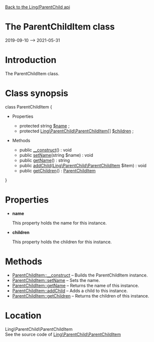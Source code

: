 [Back to the Ling/ParentChild api](https://github.com/lingtalfi/ParentChild/blob/master/doc/api/Ling/ParentChild.md)



The ParentChildItem class
================
2019-09-10 --> 2021-05-31






Introduction
============

The ParentChildItem class.



Class synopsis
==============


class <span class="pl-k">ParentChildItem</span>  {

- Properties
    - protected string [$name](#property-name) ;
    - protected [Ling\ParentChild\ParentChildItem[]](https://github.com/lingtalfi/ParentChild/blob/master/doc/api/Ling/ParentChild/ParentChildItem.md) [$children](#property-children) ;

- Methods
    - public [__construct](https://github.com/lingtalfi/ParentChild/blob/master/doc/api/Ling/ParentChild/ParentChildItem/__construct.md)() : void
    - public [setName](https://github.com/lingtalfi/ParentChild/blob/master/doc/api/Ling/ParentChild/ParentChildItem/setName.md)(string $name) : void
    - public [getName](https://github.com/lingtalfi/ParentChild/blob/master/doc/api/Ling/ParentChild/ParentChildItem/getName.md)() : string
    - public [addChild](https://github.com/lingtalfi/ParentChild/blob/master/doc/api/Ling/ParentChild/ParentChildItem/addChild.md)([Ling\ParentChild\ParentChildItem](https://github.com/lingtalfi/ParentChild/blob/master/doc/api/Ling/ParentChild/ParentChildItem.md) $item) : void
    - public [getChildren](https://github.com/lingtalfi/ParentChild/blob/master/doc/api/Ling/ParentChild/ParentChildItem/getChildren.md)() : [ParentChildItem](https://github.com/lingtalfi/ParentChild/blob/master/doc/api/Ling/ParentChild/ParentChildItem.md)

}




Properties
=============

- <span id="property-name"><b>name</b></span>

    This property holds the name for this instance.
    
    

- <span id="property-children"><b>children</b></span>

    This property holds the children for this instance.
    
    



Methods
==============

- [ParentChildItem::__construct](https://github.com/lingtalfi/ParentChild/blob/master/doc/api/Ling/ParentChild/ParentChildItem/__construct.md) &ndash; Builds the ParentChildItem instance.
- [ParentChildItem::setName](https://github.com/lingtalfi/ParentChild/blob/master/doc/api/Ling/ParentChild/ParentChildItem/setName.md) &ndash; Sets the name.
- [ParentChildItem::getName](https://github.com/lingtalfi/ParentChild/blob/master/doc/api/Ling/ParentChild/ParentChildItem/getName.md) &ndash; Returns the name of this instance.
- [ParentChildItem::addChild](https://github.com/lingtalfi/ParentChild/blob/master/doc/api/Ling/ParentChild/ParentChildItem/addChild.md) &ndash; Adds a child to this instance.
- [ParentChildItem::getChildren](https://github.com/lingtalfi/ParentChild/blob/master/doc/api/Ling/ParentChild/ParentChildItem/getChildren.md) &ndash; Returns the children of this instance.





Location
=============
Ling\ParentChild\ParentChildItem<br>
See the source code of [Ling\ParentChild\ParentChildItem](https://github.com/lingtalfi/ParentChild/blob/master/ParentChildItem.php)




